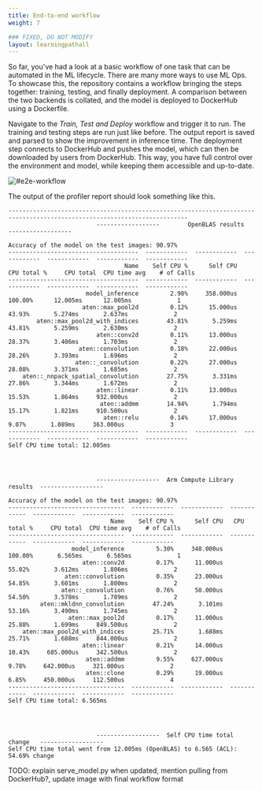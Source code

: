 ```yaml
---
title: End-to-end workflow
weight: 7

### FIXED, DO NOT MODIFY
layout: learningpathall
---
```


So far, you've had a look at a basic workflow of one task that can be automated in the ML lifecycle. There are many more ways to use ML Ops. To showcase this, the repository contains a workflow bringing the steps together: training, testing, and finally deployment. A comparison between the two backends is collated, and the model is deployed to DockerHub using a Dockerfile.

Navigate to the _Train, Test and Deploy_ workflow and trigger it to run. The training and testing steps are run just like before. The output report is saved and parsed to show the improvement in inference time. The deployment step connects to DockerHub and pushes the model, which can then be downloaded by users from DockerHub. This way, you have full control over the environment and model, while keeping them accessible and up-to-date.

![#e2e-workflow](/images/e2e-workflow.png)

The output of the profiler report should look something like this.

```output
-------------------------------------------------------------------------------------------------------------------------
                         ------------------        OpenBLAS results       ------------------

Accuracy of the model on the test images: 90.97%
-------------------------------------  ------------  ------------  ------------  ------------  ------------  ------------
                                 Name    Self CPU %      Self CPU   CPU total %     CPU total  CPU time avg    # of Calls
-------------------------------------  ------------  ------------  ------------  ------------  ------------  ------------
                      model_inference         2.98%     358.000us       100.00%      12.005ms      12.005ms             1
                     aten::max_pool2d         0.12%      15.000us        43.93%       5.274ms       2.637ms             2
        aten::max_pool2d_with_indices        43.81%       5.259ms        43.81%       5.259ms       2.630ms             2
                         aten::conv2d         0.11%      13.000us        28.37%       3.406ms       1.703ms             2
                    aten::convolution         0.18%      22.000us        28.26%       3.393ms       1.696ms             2
                   aten::_convolution         0.22%      27.000us        28.08%       3.371ms       1.685ms             2
    aten::_nnpack_spatial_convolution        27.75%       3.331ms        27.86%       3.344ms       1.672ms             2
                         aten::linear         0.11%      13.000us        15.53%       1.864ms     932.000us             2
                          aten::addmm        14.94%       1.794ms        15.17%       1.821ms     910.500us             2
                           aten::relu         0.14%      17.000us         9.07%       1.089ms     363.000us             3
-------------------------------------  ------------  ------------  ------------  ------------  ------------  ------------
Self CPU time total: 12.005ms




                         ------------------  Arm Compute Library results  ------------------

Accuracy of the model on the test images: 90.97%
---------------------------------  ------------  ------------  ------------  ------------  ------------  ------------
                             Name    Self CPU %      Self CPU   CPU total %     CPU total  CPU time avg    # of Calls
---------------------------------  ------------  ------------  ------------  ------------  ------------  ------------
                  model_inference         5.30%     348.000us       100.00%       6.565ms       6.565ms             1
                     aten::conv2d         0.17%      11.000us        55.02%       3.612ms       1.806ms             2
                aten::convolution         0.35%      23.000us        54.85%       3.601ms       1.800ms             2
               aten::_convolution         0.76%      50.000us        54.50%       3.578ms       1.789ms             2
         aten::mkldnn_convolution        47.24%       3.101ms        53.16%       3.490ms       1.745ms             2
                 aten::max_pool2d         0.17%      11.000us        25.88%       1.699ms     849.500us             2
    aten::max_pool2d_with_indices        25.71%       1.688ms        25.71%       1.688ms     844.000us             2
                     aten::linear         0.21%      14.000us        10.43%     685.000us     342.500us             2
                      aten::addmm         9.55%     627.000us         9.78%     642.000us     321.000us             2
                      aten::clone         0.29%      19.000us         6.85%     450.000us     112.500us             4
---------------------------------  ------------  ------------  ------------  ------------  ------------  ------------
Self CPU time total: 6.565ms




                         ------------------  Self CPU time total change   ------------------
Self CPU time total went from 12.005ms (OpenBLAS) to 6.565 (ACL): 54.69% change
```

TODO: explain serve_model.py when updated, mention pulling from DockerHub?, update image with final workflow format
